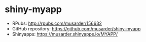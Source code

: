 # shiny-myapp
* RPubs: http://rpubs.com/musarder/156632
* GitHub repository: https://github.com/musarder/shiny-myapp
* Shinyapps: https://musarder.shinyapps.io/MYAPP/
